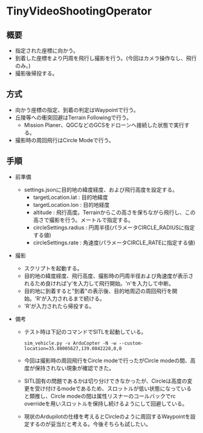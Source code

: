 # TinyVideoShootingOperator

## 概要

- 指定された座標に向かう。
- 到着した座標をより円周を飛行し撮影を行う。(今回はカメラ操作なし、飛行のみ。)
- 撮影後帰投する。

## 方式

- 向かう座標の指定、到着の判定はWaypointで行う。
- 丘陵等への衝突回避はTerrain Followingで行う。
  - Mission Planer、QGCなどのGCSをドローンへ接続した状態で実行する。
- 撮影時の周回飛行はCircle Modeで行う。

## 手順

- 前準備
  - settings.jsonに目的地の緯度経度、および飛行高度を設定する。
    - targetLocation.lat : 目的地緯度
    - targetLocation.lon : 目的地経度
    - altitude : 飛行高度。Terrainからこの高さを保ちながら飛行し、この高さで撮影を行う。メートルで指定する。
    - circleSettings.radius : 円周半径(パラメータCIRCLE_RADIUSに指定する値)
    - circleSettings.rate : 角速度(パラメータCIRCLE_RATEに指定する値)

- 撮影
  - スクリプトを起動する。
  - 目的地の緯度経度、飛行高度、撮影時の円周半径および角速度が表示されるため良ければ'y'を入力して飛行開始。'n'を入力して中断。
  - 目的地に到着すると"到着"の表示後、目的地周辺の周回飛行を開始。'R'が入力されるまで続ける。
  - 'R'が入力されたら帰投する。

- 備考
  - テスト時は下記のコマンドでSITLを起動している。
    
    ```
    sim_vehicle.py -v ArduCopter -N -w --custom-location=35.80005627,139.0842228,0,0
    ```

  - 今回は撮影時の周回飛行をCircle modeで行ったがCircle modeの間、高度が保持されない現象が確認できた。
  - SITL固有の問題であるかは切り分けできなかったが、Circleは高度の変更を受け付けるmodeであるため、スロットルが低い状態になっていると類推し、Circle modeの間は属性リスナーのコールバックでrc overrideを用いスロットルを保持し続けるようにして回避している。
  - 現状のArdupilotの仕様を考えるとCircleのように周回するWaypointを設定するのが妥当だと考える。今後そちらも試したい。
